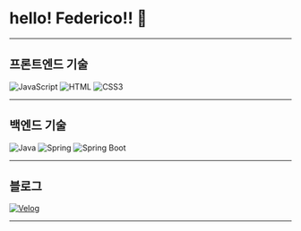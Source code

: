 # hello! Federico!! 👋

---

## 프론트엔드 기술

![JavaScript](https://img.shields.io/badge/JavaScript-F7DF1E?style=for-the-badge&logo=javascript&logoColor=black)
![HTML](https://img.shields.io/badge/HTML5-E34F26?style=for-the-badge&logo=html5&logoColor=white)
![CSS3](https://img.shields.io/badge/CSS3-1572B6?style=for-the-badge&logo=css3&logoColor=white)

---

## 백엔드 기술

![Java](https://img.shields.io/badge/Java-007396?style=for-the-badge&logo=java&logoColor=white)
![Spring](https://img.shields.io/badge/Spring-6DB33F?style=for-the-badge&logo=spring&logoColor=white)
![Spring Boot](https://img.shields.io/badge/Spring_Boot-6DB33F?style=for-the-badge&logo=spring-boot&logoColor=white)

---

## 블로그

[![Velog](https://img.shields.io/badge/Velog-20C997?style=for-the-badge&logo=velog&logoColor=white)](https://velog.io/@coding_goat/posts)

---

<!-- 
## GitHub Stats

![GitHub Stats](https://github-readme-stats.vercel.app/api?username=yourusername&show_icons=true)
-->

